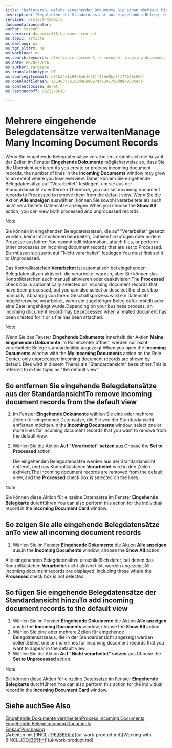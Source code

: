 ```yaml
---
title: "Definieren, welche eingehenden Dokumente Sie sehen möchten| Microsoft Docs"
description: "Regulieren der Standardansicht aus eingehenden Belege, wie Erechnungen, um die Übersicht verarbeiteten und nicht verarbeiteten Datensätzen zu verbessern."
services: project-madeira
documentationcenter: 
author: SorenGP
ms.service: dynamics365-business-central
ms.topic: article
ms.devlang: na
ms.tgt_pltfrm: na
ms.workload: na
ms.search.keywords: electronic document, e-invoice, incoming document, OCR, ecommerce, document exchange, import invoice
ms.date: 06/02/2016
ms.author: sgroespe
ms.translationtype: HT
ms.sourcegitcommit: d7fb34e1c9428a64c71ff47be8bcff174649c00d
ms.openlocfilehash: 121483c36152da6a96979d13417b0d88c938cecb
ms.contentlocale: de-at
ms.lasthandoff: 03/22/2018

---
```

# <a name="manage-many-incoming-document-records"></a><span data-ttu-id="dd435-103">Mehrere eingehende Belegdatensätze verwalten</span><span class="sxs-lookup"><span data-stu-id="dd435-103">Manage Many Incoming Document Records</span></span>
<span data-ttu-id="dd435-104">Wenn Sie eingehende Belegdatensätze verarbeiten, erhöht sich die Anzahl der Zeilen im Fenster **Eingehende Dokumente** möglicherweise so, dass Sie die Übersicht verlieren.</span><span class="sxs-lookup"><span data-stu-id="dd435-104">As you create or process incoming document records, the number of lines in the **Incoming Documents** window may grow to an extent where you lose overview.</span></span> <span data-ttu-id="dd435-105">Daher können Sie eingehende Belegdatensätze auf "Verarbeitet" festlegen, um sie aus der Standardansicht zu entfernen.</span><span class="sxs-lookup"><span data-stu-id="dd435-105">Therefore, you can set incoming document records to Processed to remove them from the default view.</span></span> <span data-ttu-id="dd435-106">Wenn Sie die Aktion **Alle anzeigen** auswählen, können Sie sowohl verarbeitete als auch nicht verarbeitete Datensätze anzeigen.</span><span class="sxs-lookup"><span data-stu-id="dd435-106">When you choose the **Show All** action, you can view both processed and unprocessed records.</span></span>

> [!NOTE]  
>   <span data-ttu-id="dd435-107">Sie können in eingehenden Belegdatensätzen, die auf "Verarbeitet" gesetzt wurden, keine Informationen bearbeiten, Dateien hinzufügen oder andere Prozesse ausführen.</span><span class="sxs-lookup"><span data-stu-id="dd435-107">You cannot edit information, attach files, or perform other processes on incoming document records that are set to Processed.</span></span> <span data-ttu-id="dd435-108">Sie müssen sie zuerst auf "Nicht verarbeitet" festlegen.</span><span class="sxs-lookup"><span data-stu-id="dd435-108">You must first set it to Unprocessed.</span></span>

<span data-ttu-id="dd435-109">Das Kontrollkästchen **Verarbeitet** ist automatisch bei eingehenden Belegdatensätzen aktiviert, die verarbeitet wurden, aber Sie können das Kontrollkästchen auch manuell aktivieren oder deaktivieren.</span><span class="sxs-lookup"><span data-stu-id="dd435-109">The **Processed** check box is automatically selected on incoming document records that have been processed, but you can also select or deselect the check box manually.</span></span> <span data-ttu-id="dd435-110">Abhängig von Ihrem Geschäftsprozess wird ein Datensatz möglicherweise verarbeitet, wenn ein zugehöriger Beleg dafür erstellt oder eine Datei angehängt wurde.</span><span class="sxs-lookup"><span data-stu-id="dd435-110">Depending on your business process, an incoming document record may be processed when a related document has been created for it or a file has been attached.</span></span>

> [!NOTE]  
>   <span data-ttu-id="dd435-111">Wenn Sie das Fenster **Eingehende Dokumente** innerhalb der Aktion **Meine eingehenden Dokumente** im Rollencenter öffnen, werden nur nicht verarbeitete Belege standardmäßig angezeigt.</span><span class="sxs-lookup"><span data-stu-id="dd435-111">When you open the **Incoming Documents** window with the **My Incoming Documents** action on the Role Center, only unprocessed incoming document records are shown by default.</span></span> <span data-ttu-id="dd435-112">Dies wird in diesem Thema als "Standardansicht" bezeichnet.</span><span class="sxs-lookup"><span data-stu-id="dd435-112">This is referred to in this topic as "the default view".</span></span>

## <a name="to-remove-incoming-document-records-from-the-default-view"></a><span data-ttu-id="dd435-113">So entfernen Sie eingehende Belegdatensätze aus der Standardansicht</span><span class="sxs-lookup"><span data-stu-id="dd435-113">To remove incoming document records from the default view</span></span>
1. <span data-ttu-id="dd435-114">Im Fenster **Eingehende Dokumente** wählen Sie eine oder mehrere Zeilen für eingehende Datensätze, die Sie von der Standardansicht entfernen möchten.</span><span class="sxs-lookup"><span data-stu-id="dd435-114">In the **Incoming Documents** window, select one or more lines for incoming document records that you want to remove from the default view.</span></span>
2. <span data-ttu-id="dd435-115">Wählen Sie die Aktion **Auf "Verarbeitet" setzen** aus.</span><span class="sxs-lookup"><span data-stu-id="dd435-115">Choose the **Set to Processed** action.</span></span>

    <span data-ttu-id="dd435-116">Die eingehenden Belegdatensätze werden aus der Standardansicht entfernt, und das Kontrollkästchen **Verarbeitet** wird in den Zeilen aktiviert.</span><span class="sxs-lookup"><span data-stu-id="dd435-116">The incoming document records are removed from the default view, and the **Processed** check box is selected on the lines.</span></span>

> [!NOTE]  
>   <span data-ttu-id="dd435-117">Sie können diese Aktion für einzelne Datensätze im Fenster **Eingehende Belegkarte** durchführen.</span><span class="sxs-lookup"><span data-stu-id="dd435-117">You can also perform this action for the individual record in the **Incoming Document Card** window.</span></span>

## <a name="to-view-all-incoming-document-records"></a><span data-ttu-id="dd435-118">So zeigen Sie alle eingehende Belegdatensätze an</span><span class="sxs-lookup"><span data-stu-id="dd435-118">To view all incoming document records</span></span>
1. <span data-ttu-id="dd435-119">Wählen Sie im Fenster **Eingehende Dokumente** die Aktion **Alle anzeigen** aus.</span><span class="sxs-lookup"><span data-stu-id="dd435-119">In the **Incoming Documents** window, choose the **Show All** action.</span></span>

<span data-ttu-id="dd435-120">Alle eingehenden Belegdatensätze einschließlich derer, bei denen das Kontrollkästchen **Verarbeitet** nicht aktiviert ist, werden angezeigt.</span><span class="sxs-lookup"><span data-stu-id="dd435-120">All incoming document records are displayed, including those where the **Processed** check box is not selected.</span></span>

## <a name="to-add-incoming-document-records-to-the-default-view"></a><span data-ttu-id="dd435-121">So fügen Sie eingehende Belegdatensätze der Standardansicht hinzu</span><span class="sxs-lookup"><span data-stu-id="dd435-121">To add incoming document records to the default view</span></span>
1. <span data-ttu-id="dd435-122">Wählen Sie im Fenster **Eingehende Dokumente** die Aktion **Alle anzeigen** aus.</span><span class="sxs-lookup"><span data-stu-id="dd435-122">In the **Incoming Documents** window, choose the **Show All** action.</span></span>
2. <span data-ttu-id="dd435-123">Wählen Sie eine oder mehrere Zeilen für eingehende Belegdatensätzeaus, die in der Standardansicht angezeigt werden sollen.</span><span class="sxs-lookup"><span data-stu-id="dd435-123">Select one or more lines for incoming document records that you want to appear in the default view.</span></span>
3. <span data-ttu-id="dd435-124">Wählen Sie die Aktion **Auf "Nicht verarbeitet" setzen** aus.</span><span class="sxs-lookup"><span data-stu-id="dd435-124">Choose the **Set to Unprocessed** action.</span></span>  

> [!NOTE]  
>   <span data-ttu-id="dd435-125">Sie können diese Aktion für einzelne Datensätze im Fenster **Eingehende Belegkarte** durchführen.</span><span class="sxs-lookup"><span data-stu-id="dd435-125">You can also perform this action for the individual record in the **Incoming Document Card** window.</span></span>

## <a name="see-also"></a><span data-ttu-id="dd435-126">Siehe auch</span><span class="sxs-lookup"><span data-stu-id="dd435-126">See Also</span></span>
[<span data-ttu-id="dd435-127">Eingehende Dokumente verarbeiten</span><span class="sxs-lookup"><span data-stu-id="dd435-127">Process Incoming Documents</span></span>](across-process-income-documents.md)  
[<span data-ttu-id="dd435-128">Eingehende Belege</span><span class="sxs-lookup"><span data-stu-id="dd435-128">Incoming Documents</span></span>](across-income-documents.md)  
[<span data-ttu-id="dd435-129">Einkauf</span><span class="sxs-lookup"><span data-stu-id="dd435-129">Purchasing</span></span>](purchasing-manage-purchasing.md)  
<span data-ttu-id="dd435-130">[Arbeiten mit [!INCLUDE[d365fin](includes/d365fin_md.md)]](ui-work-product.md)</span><span class="sxs-lookup"><span data-stu-id="dd435-130">[Working with [!INCLUDE[d365fin](includes/d365fin_md.md)]](ui-work-product.md)</span></span>

